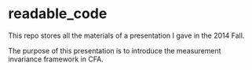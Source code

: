 # readable_code
 
This repo stores all the materials of a presentation I gave in the 2014 Fall.

The purpose of this presentation is to introduce the measurement invariance framework in CFA.   

